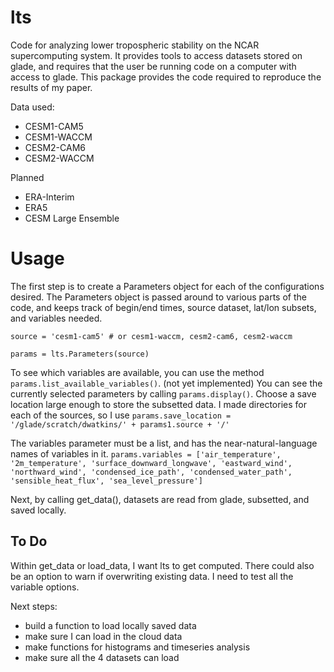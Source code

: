 # lts
Code for analyzing lower tropospheric stability on the NCAR supercomputing system. It provides tools to access datasets stored on glade, and requires that the user be running code on a computer with access to glade. This package provides the code required to reproduce the results of my paper. 

Data used:
* CESM1-CAM5
* CESM1-WACCM
* CESM2-CAM6
* CESM2-WACCM

Planned
* ERA-Interim
* ERA5
* CESM Large Ensemble

# Usage
The first step is to create a Parameters object for each of the configurations desired. The Parameters object is passed around to various parts of the code, and keeps track of begin/end times, source dataset, lat/lon subsets, and variables needed.

````
source = 'cesm1-cam5' # or cesm1-waccm, cesm2-cam6, cesm2-waccm

params = lts.Parameters(source)
````

To see which variables are available, you can use the method `params.list_available_variables()`. (not yet implemented)
You can see the currently selected parameters by calling 
`params.display()`.
Choose a save location large enough to store the subsetted data. I made directories
for each of the sources, so I use
`params.save_location = '/glade/scratch/dwatkins/' + params1.source + '/'`

The variables parameter must be a list, and has the near-natural-language names of variables in it. 
`params.variables = ['air_temperature',
                     '2m_temperature',
                     'surface_downward_longwave',
                     'eastward_wind',
                     'northward_wind',
                     'condensed_ice_path',
                     'condensed_water_path',
                     'sensible_heat_flux',
                     'sea_level_pressure']
                     `

Next, by calling get_data(), datasets are read from glade, subsetted, and saved locally. 

## To Do
Within get_data or load_data, I want lts to get computed. 
There could also be an option to warn if overwriting existing data.
I need to test all the variable options.

Next steps: 
- build a function to load locally saved data
- make sure I can load in the cloud data
- make functions for histograms and timeseries analysis
- make sure all the 4 datasets can load